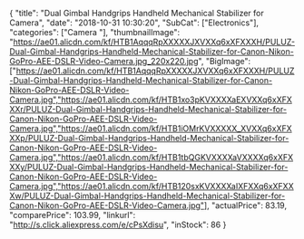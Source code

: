 {
	"title": "Dual Gimbal Handgrips Handheld Mechanical Stabilizer for Camera",
	"date": "2018-10-31 10:30:20",
	"SubCat": ["Electronics"],
	"categories": ["Camera "],
	"thumbnailImage": "https://ae01.alicdn.com/kf/HTB1AqqqRpXXXXXJXVXXq6xXFXXXH/PULUZ-Dual-Gimbal-Handgrips-Handheld-Mechanical-Stabilizer-for-Canon-Nikon-GoPro-AEE-DSLR-Video-Camera.jpg_220x220.jpg",
	"BigImage": ["https://ae01.alicdn.com/kf/HTB1AqqqRpXXXXXJXVXXq6xXFXXXH/PULUZ-Dual-Gimbal-Handgrips-Handheld-Mechanical-Stabilizer-for-Canon-Nikon-GoPro-AEE-DSLR-Video-Camera.jpg","https://ae01.alicdn.com/kf/HTB1xo3pKVXXXXaEXVXXq6xXFXXXr/PULUZ-Dual-Gimbal-Handgrips-Handheld-Mechanical-Stabilizer-for-Canon-Nikon-GoPro-AEE-DSLR-Video-Camera.jpg","https://ae01.alicdn.com/kf/HTB1iOMrKVXXXXX_XVXXq6xXFXXXp/PULUZ-Dual-Gimbal-Handgrips-Handheld-Mechanical-Stabilizer-for-Canon-Nikon-GoPro-AEE-DSLR-Video-Camera.jpg","https://ae01.alicdn.com/kf/HTB1tbQGKVXXXXaVXXXXq6xXFXXXy/PULUZ-Dual-Gimbal-Handgrips-Handheld-Mechanical-Stabilizer-for-Canon-Nikon-GoPro-AEE-DSLR-Video-Camera.jpg","https://ae01.alicdn.com/kf/HTB120sxKVXXXXaIXFXXq6xXFXXXw/PULUZ-Dual-Gimbal-Handgrips-Handheld-Mechanical-Stabilizer-for-Canon-Nikon-GoPro-AEE-DSLR-Video-Camera.jpg"],
	"actualPrice": 83.19,
	"comparePrice": 103.99,
	"linkurl": "http://s.click.aliexpress.com/e/cPsXdisu",
	"inStock": 86
}
